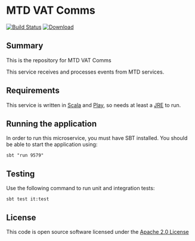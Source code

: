 # MTD VAT Comms

[![Build Status](https://travis-ci.org/hmrc/mtd-vat-comms.svg)](https://travis-ci.org/hmrc/mtd-vat-comms) [ ![Download](https://api.bintray.com/packages/hmrc/releases/mtd-vat-comms/images/download.svg) ](https://bintray.com/hmrc/releases/mtd-vat-comms/_latestVersion)

## Summary

This is the repository for MTD VAT Comms

This service receives and processes events from MTD services.

## Requirements

This service is written in [Scala](http://www.scala-lang.org/) and [Play](http://playframework.com/), so needs at least a [JRE](https://www.java.com/en/download/) to run.

## Running the application

In order to run this microservice, you must have SBT installed. You should be able to start the application using:

`sbt "run 9579"`

## Testing

Use the following command to run unit and integration tests:

`sbt test it:test`

## License

This code is open source software licensed under the [Apache 2.0 License](http://www.apache.org/licenses/LICENSE-2.0.html)
